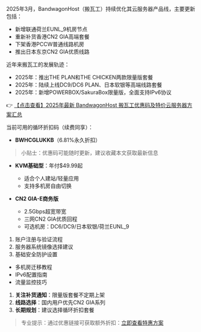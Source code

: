 

2025年3月，BandwagonHost（搬瓦工）持续优化其云服务器产品线，主要更新包括：
- 新增联通荷兰EUNL_9机房节点
- 重新补货香港CN2 GIA高端套餐
- 下架香港PCCW普通线路机房
- 推出日本东京CN2 GIA优质线路

近年来搬瓦工的发展轨迹：
- 2025年：推出THE PLAN和THE CHICKEN两款限量版套餐
- 2025年：陆续上线DC9/DC6 PLAN、日本软银等高端线路套餐
- 2025年：新增POWERBOX/SakuraBox限量版，全面支持IPv6协议

👉 [【点击查看】2025年最新 BandwagonHost 搬瓦工优惠码及特价云服务器方案汇总](https://bit.ly/banwagon)


当前可用的循环折扣码（续费同享）：
- **BWHCGLUKKB**（6.81%永久折扣）

> 小贴士：优惠码可能随时更新，建议收藏本文获取最新信息


- **KVM基础型**：年付$49.99起
  - 适合个人建站/轻量应用
  - 支持多机房自由切换

- **CN2 GIA-E商务版**
  - 2.5Gbps超宽带宽
  - 三网CN2 GIA优质回程
  - 可选机房：DC6/DC9/日本软银/荷兰EUNL_9


1. 账户注册与验证流程
2. 服务器系统镜像选择建议
3. 基础安全防护设置

- 多机房迁移教程
- IPv6配置指南
- 流量监控技巧


1. **关注补货通知**：限量版套餐不定期上架
2. **线路选择**：国内用户优先CN2 GIA系列
3. **长期规划**：建议选择循环折扣套餐

> 专业提示：通过优惠链接可获取额外折扣：[立即查看特惠方案](https://bit.ly/banwagon)
